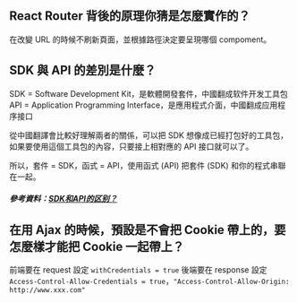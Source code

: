 ## React Router 背後的原理你猜是怎麼實作的？

在改變 URL 的時候不刷新頁面，並根據路徑決定要呈現哪個 compoment。

## SDK 與 API 的差別是什麼？

SDK = Software Development Kit，是軟體開發套件，中國翻成软件开发工具包
API = Application Programming Interface，是應用程式介面，中國翻成应用程序接口

從中國翻譯會比較好理解兩者的關係，可以把 SDK 想像成已經打包好的工具包，如果要使用這個工具包的內容，只要接上相對應的 API 接口就可以了。

所以，套件 = SDK，函式 = API，使用函式 (API) 把套件 (SDK) 和你的程式串聯在一起。


##### 參考資料：[SDK和API的区别？](https://www.zhihu.com/question/21691705)

## 在用 Ajax 的時候，預設是不會把 Cookie 帶上的，要怎麼樣才能把 Cookie 一起帶上？

前端要在 request 設定 `withCredentials = true`
後端要在 response 設定 `Access-Control-Allow-Credentials = true`，`"Access-Control-Allow-Origin: http://www.xxx.com"`